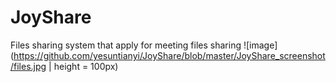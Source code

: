 # JoyShare
Files sharing system that apply for meeting files sharing
![image](https://github.com/yesuntianyi/JoyShare/blob/master/JoyShare_screenshot/files.jpg | height = 100px)
